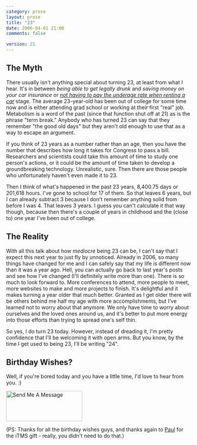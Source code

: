 ```yaml
---
category: prose
layout: prose
title: "23"
date: 2006-04-01 21:00
comments: false

version: 21
---
```


## The Myth

There usually isn't anything special about turning 23, at least from what I hear. It's in between *being able to get legally drunk* and *saving money on your car insurance* or *[not having to pay the underage rate when renting a car][1]* stage. The average 23-year-old has been out of college for some time now and is either attending grad school or working at their first "real" job. Metabolism is a word of the past (since that function shut off at 21) as is the phrase "term break." Anybody who has turned 23 can say that they remember "the good old days" but they aren't old enough to use that as a way to escape an argument.

If you think of 23 years as a number rather than an age, then you have the number that describes how long it takes for Congress to pass a bill. Researchers and scientists could take this amount of time to study one person's actions, or it could be the amount of time taken to develop a groundbreaking technology. Unrealistic, sure. Then there are those people who unfortunately haven't even made it to 23.

Then I think of what's happened in the past 23 years, 8,400.75 days or 201,618 hours. I've gone to school for 17 of them. So that leaves 6 years, but I can already subtract 3 because I don't remember anything solid from before I was 4. That leaves 3 years. I guess you can't calculate it that way though, because then there's a couple of years in childhood and the (close to) one year I've been out of college.

## The Reality

With all this talk about how *mediocre* being 23 can be, I can't say that I expect this next year to just fly by unnoticed. Already in 2006, so many things have changed for me and I can safely say that my life is different now than it was a year ago. Hell, you can actually go back to last year's posts and see how I've changed (I'll definitely write more than one). There is so much to look forward to. More conferences to attend, more people to meet, more websites to make and more projects to finish. It's delightful and it makes turning a year older that much better. Granted as I get older there will be others behind me half my age with more accomplishments, but I've learned not to worry about that anymore. We only have time to worry about ourselves and the loved ones around us, and it's better to put more energy into those efforts than trying to spread one's self thin.

So yes, I do turn 23 today. However, instead of dreading it, I'm pretty confidence that I'll be welcoming it with open arms. But you know, by the time I get used to being 23, I'll be writing "24".

## Birthday Wishes?

Well, if you're bored today and you have a little time, I'd love to hear from you. :)

[<img alt="Send Me A Message" border="0" height="82" src="http://odeo.com/img/badge-send-me-button-white.gif" width="207" />][2]

(PS: Thanks for all the birthday wishes guys, and thanks again to <a href="http://paulstamatiou.com" rel="friend">Paul</a> for the iTMS gift - really, you didn't need to do that.)

[1]: http://avalonstar.com/2006/jan/31/thrifty-enterprise-and-under-25-crowd/
[2]: http://odeo.com/sendmeamessage/BryanVeloso
